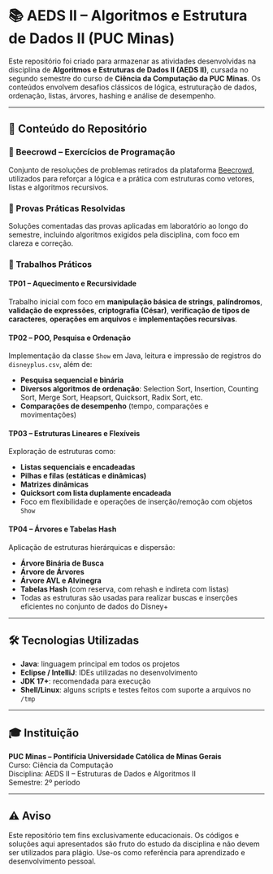 # 📚 AEDS II – Algoritmos e Estrutura de Dados II (PUC Minas)

Este repositório foi criado para armazenar as atividades desenvolvidas na disciplina de **Algoritmos e Estruturas de Dados II (AEDS II)**, cursada no segundo semestre do curso de **Ciência da Computação da PUC Minas**. Os conteúdos envolvem desafios clássicos de lógica, estruturação de dados, ordenação, listas, árvores, hashing e análise de desempenho.

---

## 🔧 Conteúdo do Repositório

### 🧮 Beecrowd – Exercícios de Programação  
Conjunto de resoluções de problemas retirados da plataforma [Beecrowd](https://www.beecrowd.com.br/), utilizados para reforçar a lógica e a prática com estruturas como vetores, listas e algoritmos recursivos.

### 📝 Provas Práticas Resolvidas  
Soluções comentadas das provas aplicadas em laboratório ao longo do semestre, incluindo algoritmos exigidos pela disciplina, com foco em clareza e correção.

### 📂 Trabalhos Práticos

#### TP01 – Aquecimento e Recursividade  
Trabalho inicial com foco em **manipulação básica de strings**, **palíndromos**, **validação de expressões**, **criptografia (César)**, **verificação de tipos de caracteres**, **operações em arquivos** e **implementações recursivas**.

#### TP02 – POO, Pesquisa e Ordenação  
Implementação da classe `Show` em Java, leitura e impressão de registros do `disneyplus.csv`, além de:
- **Pesquisa sequencial e binária**
- **Diversos algoritmos de ordenação**: Selection Sort, Insertion, Counting Sort, Merge Sort, Heapsort, Quicksort, Radix Sort, etc.
- **Comparações de desempenho** (tempo, comparações e movimentações)

#### TP03 – Estruturas Lineares e Flexíveis  
Exploração de estruturas como:
- **Listas sequenciais e encadeadas**
- **Pilhas e filas (estáticas e dinâmicas)**
- **Matrizes dinâmicas**
- **Quicksort com lista duplamente encadeada**
- Foco em flexibilidade e operações de inserção/remoção com objetos `Show`

#### TP04 – Árvores e Tabelas Hash  
Aplicação de estruturas hierárquicas e dispersão:
- **Árvore Binária de Busca**
- **Árvore de Árvores**
- **Árvore AVL e Alvinegra**
- **Tabelas Hash** (com reserva, com rehash e indireta com listas)
- Todas as estruturas são usadas para realizar buscas e inserções eficientes no conjunto de dados do Disney+

---

## 🛠️ Tecnologias Utilizadas

- **Java**: linguagem principal em todos os projetos
- **Eclipse / IntelliJ**: IDEs utilizadas no desenvolvimento
- **JDK 17+**: recomendada para execução
- **Shell/Linux**: alguns scripts e testes feitos com suporte a arquivos no `/tmp`

---

## 🎓 Instituição

**PUC Minas – Pontifícia Universidade Católica de Minas Gerais**  
Curso: Ciência da Computação  
Disciplina: AEDS II – Estruturas de Dados e Algoritmos II  
Semestre: 2º período  

---

## ⚠️ Aviso

Este repositório tem fins exclusivamente educacionais. Os códigos e soluções aqui apresentados são fruto do estudo da disciplina e não devem ser utilizados para plágio. Use-os como referência para aprendizado e desenvolvimento pessoal.

